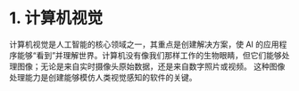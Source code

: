 # 1. 计算机视觉

计算机视觉是人工智能的核心领域之一，其重点是创建解决方案，使 AI 的应用程序能够“看到”并理解世界。计算机没有像我们那样工作的生物眼睛，但它们能够处理图像；无论是来自实时摄像头原始数据，还是来自数字照片或视频。 这种图像处理能力是创建能够模仿人类视觉感知的软件的关键。
